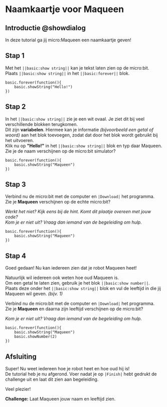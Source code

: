 # Naamkaartje voor Maqueen

## Introductie @showdialog

In deze tutorial ga jij micro:Maqueen een naamkaartje geven!

## Stap 1
Met het ``||basic:show string||`` kan je tekst laten zien op de micro:bit.  
Plaats ``||basic:show string||`` in het ``||basic:forever||`` blok.

```blocks
basic.forever(function(){
    basic.showString("Hello!")
})
```

## Stap 2
In het ``||basic:show string||`` zie je een wit ovaal. Je ziet dit bij veel verschillende blokken terugkomen.  
Dit zijn **variabelen**. Hiermee kan je informatie *(bijvoorbeeld een getal of woord)* aan het blok toevoegen, zodat dat door het blok wordt gebruikt bij het uitvoeren.  
Klik nu op **"Hello!"** in het ``||basic:show string||`` blok en typ daar Maqueen.    
Zie je de naam verschijnen op de micro:bit simulator?

```blocks
basic.forever(function(){
    basic.showString("Maqueen")
})
```
## Stap 3
Verbind nu de micro:bit met de computer en ``|Download|`` het programma.    
Zie je **Maqueen** verschijnen op de echte micro:bit?

*Werkt het niet? Kijk eens bij de hint. Komt dit plaatje overeen met jouw code?*    
*Kom je er niet uit? Vraag dan iemand van de begeleiding om hulp.*

```blocks
basic.forever(function(){
    basic.showString("Maqueen")
})
```

## Stap 4
Goed gedaan! Nu kan iedereen zien dat je robot Maqueen heet!    

Natuurlijk wil iedereen ook weten hoe oud Maqueen is.    
Om een getal te laten zien, gebruik je het blok ``||basic:show number||``.  
Plaats deze onder het ``||basic:show string||`` blok en vul de leeftijd in die jij Maqueen wil geven. *(bijv. 1)*        

Verbind nu de micro:bit met de computer en ``|Download|`` het programma.  
Zie je **Maqueen** en daarna zijn leeftijd verschijnen op de micro:bit?    

*Kom je er niet uit? Vraag dan iemand van de begeleiding om hulp.*

```blocks
basic.forever(function(){
    basic.showString("Maqueen")
    basic.showNumber(2)
})
```

## Afsluiting
Super! Nu weet iedereen hoe je robot heet en hoe oud hij is!  
De tutorial heb je nu afgerond. Voer nadat je op ``|Finish|`` hebt gedrukt de challenge uit en laat dit zien aan begeleiding.    

Veel plezier!    

**Challenge:** Laat Maqueen jouw naam en leeftijd zien.

